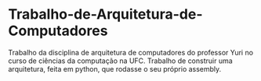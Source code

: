 # Trabalho-de-Arquitetura-de-Computadores
Trabalho da disciplina de arquitetura de computadores do professor Yuri no curso de ciências da computação na UFC.
Trabalho de construir uma arquitetura, feita em python, que rodasse o seu próprio assembly.
